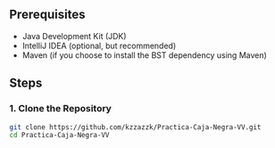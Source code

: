 ## Prerequisites
- Java Development Kit (JDK)
- IntelliJ IDEA (optional, but recommended)
- Maven (if you choose to install the BST dependency using Maven)

## Steps

### 1. Clone the Repository

```bash
git clone https://github.com/kzzazzk/Practica-Caja-Negra-VV.git
cd Practica-Caja-Negra-VV
